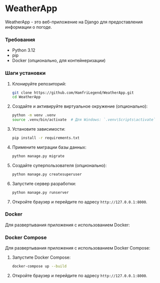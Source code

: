 # WeatherApp

WeatherApp - это веб-приложение на Django для предоставления информации о погоде.

### Требования

- Python 3.12
- pip
- Docker (опционально, для контейнеризации)

### Шаги установки

1. Клонируйте репозиторий:

    ```bash
    git clone https://github.com/HamfriLegend/WeatherApp.git
    cd WeatherApp
    ```

2. Создайте и активируйте виртуальное окружение (опционально):

    ```bash
    python -m venv .venv
    source .venv/bin/activate  # Для Windows: `.venv\Scripts\activate`
    ```

3. Установите зависимости:

    ```bash
    pip install -r requirements.txt
    ```

4. Примените миграции базы данных:

    ```bash
    python manage.py migrate
    ```

5. Создайте суперпользователя (опционально):

    ```bash
    python manage.py createsuperuser
    ```

6. Запустите сервер разработки:

    ```bash
    python manage.py runserver
    ```

7. Откройте браузер и перейдите по адресу `http://127.0.0.1:8000`.

### Docker

Для развертывания приложения с использованием Docker:

### Docker Compose

Для развертывания приложения с использованием Docker Compose:

1. Запустите Docker Compose:

    ```bash
    docker-compose up --build
    ```

2. Откройте браузер и перейдите по адресу `http://127.0.0.1:8000`.
